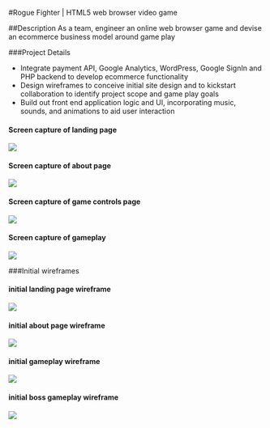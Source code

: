 #Rogue Fighter | HTML5 web browser video game

##Description
As a team, engineer an online web browser game and devise an ecommerce business model around game play

###Project Details
- Integrate payment API, Google Analytics, WordPress, Google SignIn and PHP backend to develop ecommerce functionality
- Design wireframes to conceive initial site design and to kickstart collaboration to identify project scope and game play goals
- Build out front end application logic and UI, incorporating music, sounds, and animations to aid user interaction

#### Screen capture of landing page
<img src="../README_assets/rogue-fighter-landing-page.jpg"/>

#### Screen capture of about page
<img src="../README_assets/rogue-fighter-about-page.jpg"/>

#### Screen capture of game controls page
<img src="../README_assets/rogue-fighter-controls-page.jpg"/>

#### Screen capture of gameplay
<img src="../README_assets/rogue-fighter-game-play.jpg"/>

###Initial wireframes
#### initial landing page wireframe
<img src="../README_assets/rogue-fighter-landing-wireframe.jpg"/>

#### initial about page wireframe
<img src="../README_assets/rogue-fighter-credits-wireframe.jpg"/>

#### initial gameplay wireframe
<img src="../README_assets/rogue-fighter-game-play-wireframe.jpg"/>

#### initial boss gameplay wireframe
<img src="../README_assets/rogue-fighter-boss-gameplay-wireframe.jpg"/>

